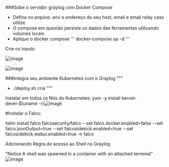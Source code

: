 
###Sobe o servidor graylog com Docker Compose
 - Defina no arquivo .env o endereço do seu host, email e email relay caso utilize
 - O compose em questão persiste os dados das ferramentas utilizando volumes locais
 - Aplique o docker compose
 '''
 docker-compose up -d
 '''
 
 Crie os inputs:
 
![image](https://user-images.githubusercontent.com/25855270/165804008-b239427e-5a96-489e-b240-9bb3483632d1.png)

![image](https://user-images.githubusercontent.com/25855270/165804040-1e2b2ec4-b20a-481b-b5de-1bc9e4fe3749.png)

 
###Integra seu ambiente Kubernetes com o Graylog
"""
 - ./deploy.sh cria <graylog> <port>
"""

                              

 
<!--  ### Instalação do Falco -->
 
 Instalar em todos os Nós do Kubernetes:
 yum -y install kernel-devel-$(uname -r)![image](https://user-images.githubusercontent.com/25855270/165816307-fc5586f6-ac09-41c1-84a7-54607c2bfe4b.png)

 #Instalar o Falco:
 
 helm install falco falcosecurity/falco --set falco.docker.enabled=false --set falco.jsonOutput=true --set falcosidekick.enabled=true --set falcosidekick.webui.enabled=true -n falco

 Adicionando Regra de acesso ao Shell no Graylog
 
 "Notice A shell was spawned in a container with an attached terminal"
 ![image](https://user-images.githubusercontent.com/25855270/165816476-916efdd0-2fcd-4bc6-98c4-9a484e5ae824.png)
